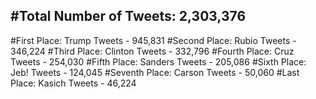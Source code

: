 #Total Number of Tweets: 2,303,376 
---
#First Place: Trump Tweets - 945,831
#Second Place: Rubio Tweets - 346,224
#Third Place: Clinton Tweets - 332,796
#Fourth Place: Cruz Tweets - 254,030
#Fifth Place: Sanders Tweets - 205,086
#Sixth Place: Jeb! Tweets - 124,045
#Seventh Place: Carson Tweets - 50,060
#Last Place: Kasich Tweets - 46,224
